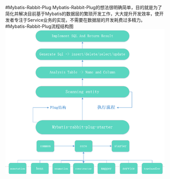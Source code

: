 #Mybatis-Rabbit-Plug
    Mybatis-Rabbit-Plug的想法很明确简单，目的就是为了简化并解决目前基于Mybatis的数据层的繁琐开发工作，大大提升开发效率，使开发者专注于Service业务的实现，不需要在数据层的开发耗费过多精力。
#Mybatis-Rabbit-Plug流程结构图
![MRP.png](MRP.png)
